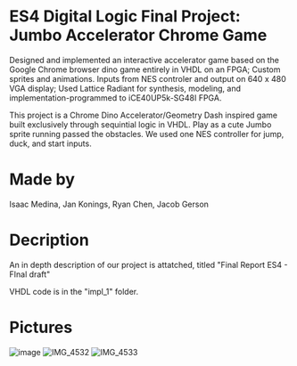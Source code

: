 # ES4 Digital Logic Final Project: Jumbo Accelerator Chrome Game
Designed and implemented an interactive accelerator game based on the Google Chrome browser dino game entirely in VHDL on an FPGA; Custom sprites and animations. Inputs from NES controler and output on 640 x 480 VGA display; Used Lattice Radiant for synthesis, modeling, and implementation-programmed to iCE40UP5k-SG48I FPGA.  

This project is a Chrome Dino Accelerator/Geometry Dash inspired game built exclusively through sequintial logic in VHDL. Play as a cute Jumbo sprite running passed the obstacles. We used one NES controller for jump, duck, and start inputs. 
# Made by 
Isaac Medina, Jan Konings, Ryan Chen, Jacob Gerson
# Decription
An in depth description of our project is attatched, titled "Final Report ES4 - FInal draft"

VHDL code is in the "impl_1" folder.
# Pictures
![image](https://github.com/user-attachments/assets/abbcdbac-d09f-4dc3-9fc3-0fe3b18794b1)
![IMG_4532](https://github.com/user-attachments/assets/c95f53f4-f041-48c6-a155-b6981da2faf9)
![IMG_4533](https://github.com/user-attachments/assets/40313705-035a-4454-a2de-20aa9ebba95d)
